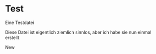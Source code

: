 # Test
Eine Testdatei

Diese Datei ist eigentlich ziemlich sinnlos, aber ich habe sie nun einmal erstellt

New